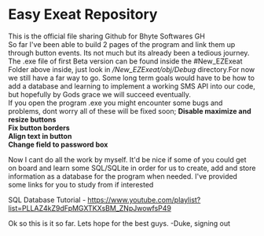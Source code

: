 # Easy Exeat Repository
This is the official file sharing Github for Bhyte Softwares GH<br>
So far I've been able to build 2 pages of the program and link them up through button events. Its not much but its already been a tedious journey.<br>
The .exe file of first Beta version can be found inside the #New_EZExeat Folder above inside, just look in */New_EZExeat/obj/Debug* directory.For now we still have a far way to go. Some long term goals would have to be how to add a database and learning to implement a working SMS API into our code, but hopefully by Gods grace we will succeed eventually.<br>
If you open the program .exe you might encounter some bugs  and problems, dont worry all of these will be fixed soon;
**Disable maximize and resize buttons<br>
Fix button borders<br>
Align text in button<br>
Change field to password box**

Now I cant do all the work by myself. It'd be nice if some of you could get on board and learn some SQL/SQLite in order for us to create, add and store information as a database for the program when needed. I've provided some links for you to study from if interested

SQL Database Tutorial - https://www.youtube.com/playlist?list=PLLAZ4kZ9dFpMGXTKXsBM_ZNpJwowfsP49

Ok so this is it so far. Lets hope for the best guys.
-Duke, signing out

